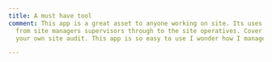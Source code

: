 ```yaml
---
title: A must have tool
comment: This app is a great asset to anyone working on site. Its uses to everyone
  from site managers supervisors through to the site operatives. Cover yourself with
  your own site audit. This app is so easy to use I wonder how I managed without it.

---
```

